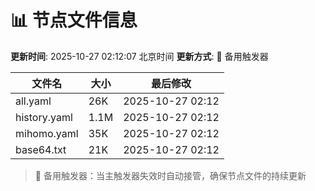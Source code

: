 # 📊 节点文件信息

**更新时间**: 2025-10-27 02:12:07 北京时间
**更新方式**: 🔄 备用触发器

| 文件名 | 大小 | 最后修改 |
|--------|------|----------|
| all.yaml | 26K | 2025-10-27 02:12 |
| history.yaml | 1.1M | 2025-10-27 02:12 |
| mihomo.yaml | 35K | 2025-10-27 02:12 |
| base64.txt | 21K | 2025-10-27 02:12 |

> 🔄 备用触发器：当主触发器失效时自动接管，确保节点文件的持续更新
